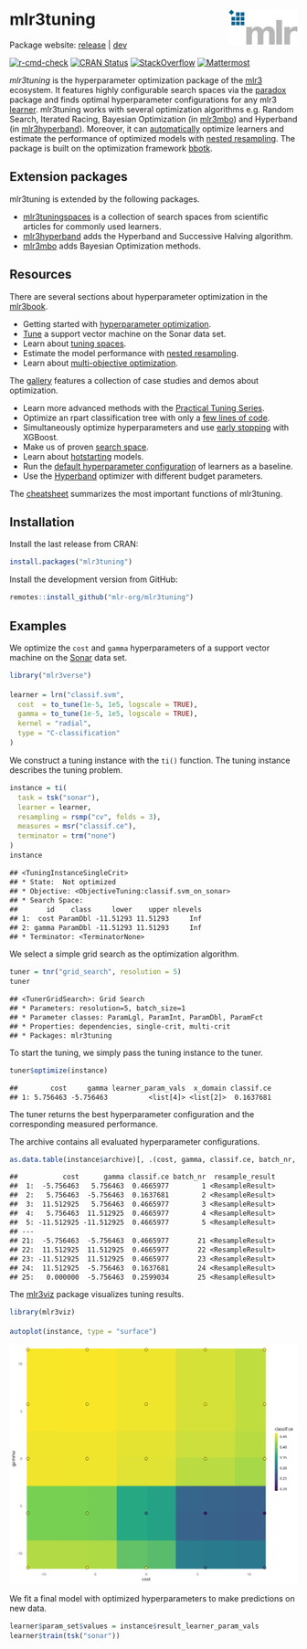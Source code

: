 
# mlr3tuning <img src="man/figures/logo.png" align="right" width = "120" />

Package website: [release](https://mlr3tuning.mlr-org.com/) \|
[dev](https://mlr3tuning.mlr-org.com/dev/)

<!-- badges: start -->

[![r-cmd-check](https://github.com/mlr-org/mlr3tuning/actions/workflows/r-cmd-check.yml/badge.svg)](https://github.com/mlr-org/mlr3tuning/actions/workflows/r-cmd-check.yml)
[![CRAN
Status](https://www.r-pkg.org/badges/version-ago/mlr3tuning)](https://cran.r-project.org/package=mlr3tuning)
[![StackOverflow](https://img.shields.io/badge/stackoverflow-mlr3-orange.svg)](https://stackoverflow.com/questions/tagged/mlr3)
[![Mattermost](https://img.shields.io/badge/chat-mattermost-orange.svg)](https://lmmisld-lmu-stats-slds.srv.mwn.de/mlr_invite/)
<!-- badges: end -->

*mlr3tuning* is the hyperparameter optimization package of the
[mlr3](https://mlr-org.com/) ecosystem. It features highly configurable
search spaces via the [paradox](https://github.com/mlr-org/paradox)
package and finds optimal hyperparameter configurations for any mlr3
[learner](https://github.com/mlr-org/mlr3learners). mlr3tuning works
with several optimization algorithms e.g. Random Search, Iterated
Racing, Bayesian Optimization (in
[mlr3mbo](https://github.com/mlr-org/mlr3mbo)) and Hyperband (in
[mlr3hyperband](https://github.com/mlr-org/mlr3hyperband)). Moreover, it
can
[automatically](https://mlr3book.mlr-org.com/chapters/chapter4/hyperparameter_optimization.html#sec-autotuner)
optimize learners and estimate the performance of optimized models with
[nested
resampling](https://mlr3book.mlr-org.com/chapters/chapter4/hyperparameter_optimization.html#sec-nested-resampling).
The package is built on the optimization framework
[bbotk](https://github.com/mlr-org/bbotk).

## Extension packages

mlr3tuning is extended by the following packages.

-   [mlr3tuningspaces](https://github.com/mlr-org/mlr3tuningspaces) is a
    collection of search spaces from scientific articles for commonly
    used learners.
-   [mlr3hyperband](https://github.com/mlr-org/mlr3hyperband) adds the
    Hyperband and Successive Halving algorithm.
-   [mlr3mbo](https://github.com/mlr-org/mlr3mbo) adds Bayesian
    Optimization methods.

## Resources

There are several sections about hyperparameter optimization in the
[mlr3book](https://mlr3book.mlr-org.com).

-   Getting started with [hyperparameter
    optimization](https://mlr3book.mlr-org.com/chapters/chapter4/hyperparameter_optimization.html).
-   [Tune](https://mlr3book.mlr-org.com/chapters/chapter4/hyperparameter_optimization.html#sec-model-tuning)
    a support vector machine on the Sonar data set.
-   Learn about [tuning
    spaces](https://mlr3book.mlr-org.com/chapters/chapter4/hyperparameter_optimization.html#sec-defining-search-spaces).
-   Estimate the model performance with [nested
    resampling](https://mlr3book.mlr-org.com/chapters/chapter4/hyperparameter_optimization.html#sec-nested-resampling).
-   Learn about [multi-objective
    optimization](https://mlr3book.mlr-org.com/chapters/chapter5/advanced_tuning_methods_and_black_box_optimization.html#sec-multi-metrics-tuning).

The [gallery](https://mlr-org.com/gallery-all-optimization.html)
features a collection of case studies and demos about optimization.

-   Learn more advanced methods with the [Practical Tuning
    Series](https://mlr-org.com/gallery/series/2021-03-09-practical-tuning-series-tune-a-support-vector-machine/).
-   Optimize an rpart classification tree with only a [few lines of
    code](https://mlr-org.com/gallery/optimization/2022-11-10-hyperparameter-optimization-on-the-palmer-penguins/).
-   Simultaneously optimize hyperparameters and use [early
    stopping](https://mlr-org.com/gallery/optimization/2022-11-04-early-stopping-with-xgboost/)
    with XGBoost.
-   Make us of proven [search
    space](https://mlr-org.com/gallery/optimization/2021-07-06-introduction-to-mlr3tuningspaces/).
-   Learn about
    [hotstarting](https://mlr-org.com/gallery/optimization/2023-01-16-hotstart/)
    models.
-   Run the [default hyperparameter
    configuration](https://mlr-org.com/gallery/optimization/2023-01-31-default-configuration/)
    of learners as a baseline.
-   Use the
    [Hyperband](https://mlr-org.com/gallery/series/2023-01-15-hyperband-xgboost/)
    optimizer with different budget parameters.

The [cheatsheet](https://cheatsheets.mlr-org.com/mlr3tuning.pdf)
summarizes the most important functions of mlr3tuning.

## Installation

Install the last release from CRAN:

``` r
install.packages("mlr3tuning")
```

Install the development version from GitHub:

``` r
remotes::install_github("mlr-org/mlr3tuning")
```

## Examples

We optimize the `cost` and `gamma` hyperparameters of a support vector
machine on the
[Sonar](https://mlr3.mlr-org.com/reference/mlr_tasks_sonar.html) data
set.

``` r
library("mlr3verse")

learner = lrn("classif.svm",
  cost  = to_tune(1e-5, 1e5, logscale = TRUE),
  gamma = to_tune(1e-5, 1e5, logscale = TRUE),
  kernel = "radial",
  type = "C-classification"
)
```

We construct a tuning instance with the `ti()` function. The tuning
instance describes the tuning problem.

``` r
instance = ti(
  task = tsk("sonar"),
  learner = learner,
  resampling = rsmp("cv", folds = 3),
  measures = msr("classif.ce"),
  terminator = trm("none")
)
instance
```

    ## <TuningInstanceSingleCrit>
    ## * State:  Not optimized
    ## * Objective: <ObjectiveTuning:classif.svm_on_sonar>
    ## * Search Space:
    ##       id    class     lower    upper nlevels
    ## 1:  cost ParamDbl -11.51293 11.51293     Inf
    ## 2: gamma ParamDbl -11.51293 11.51293     Inf
    ## * Terminator: <TerminatorNone>

We select a simple grid search as the optimization algorithm.

``` r
tuner = tnr("grid_search", resolution = 5)
tuner
```

    ## <TunerGridSearch>: Grid Search
    ## * Parameters: resolution=5, batch_size=1
    ## * Parameter classes: ParamLgl, ParamInt, ParamDbl, ParamFct
    ## * Properties: dependencies, single-crit, multi-crit
    ## * Packages: mlr3tuning

To start the tuning, we simply pass the tuning instance to the tuner.

``` r
tuner$optimize(instance)
```

    ##        cost     gamma learner_param_vals  x_domain classif.ce
    ## 1: 5.756463 -5.756463          <list[4]> <list[2]>  0.1637681

The tuner returns the best hyperparameter configuration and the
corresponding measured performance.

The archive contains all evaluated hyperparameter configurations.

``` r
as.data.table(instance$archive)[, .(cost, gamma, classif.ce, batch_nr, resample_result)]
```

    ##           cost      gamma classif.ce batch_nr  resample_result
    ##  1:  -5.756463   5.756463  0.4665977        1 <ResampleResult>
    ##  2:   5.756463  -5.756463  0.1637681        2 <ResampleResult>
    ##  3:  11.512925   5.756463  0.4665977        3 <ResampleResult>
    ##  4:   5.756463  11.512925  0.4665977        4 <ResampleResult>
    ##  5: -11.512925 -11.512925  0.4665977        5 <ResampleResult>
    ## ---                                                           
    ## 21:  -5.756463  -5.756463  0.4665977       21 <ResampleResult>
    ## 22:  11.512925  11.512925  0.4665977       22 <ResampleResult>
    ## 23: -11.512925  11.512925  0.4665977       23 <ResampleResult>
    ## 24:  11.512925  -5.756463  0.1637681       24 <ResampleResult>
    ## 25:   0.000000  -5.756463  0.2599034       25 <ResampleResult>

The [mlr3viz](https://mlr3viz.mlr-org.com/) package visualizes tuning
results.

``` r
library(mlr3viz)

autoplot(instance, type = "surface")
```

<img src="man/figures/plot.png"/>

We fit a final model with optimized hyperparameters to make predictions
on new data.

``` r
learner$param_set$values = instance$result_learner_param_vals
learner$train(tsk("sonar"))
```
